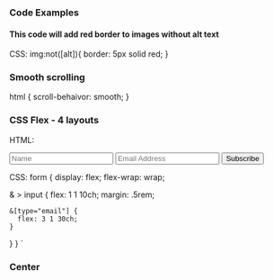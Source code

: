 ### Code Examples

#### This code will add red border to images without alt text

CSS:
img:not([alt]){
border: 5px solid red;
}

### Smooth scrolling

html {
scroll-behaivor: smooth;
}

### CSS Flex - 4 layouts

HTML:

<form>
  <input type="text" placeholder="Name">
  <input type="email" placeholder="Email Address">
  <input type="submit" value="Subscribe">
</form>
CSS:
form {
  display: flex;
  flex-wrap: wrap;
  
  & > input {
    flex: 1 1 10ch;
    margin: .5rem;
    
    &[type="email"] {
      flex: 3 1 30ch;
    }
  }
}
`


### Center

